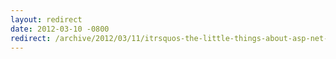 ```yaml
---
layout: redirect
date: 2012-03-10 -0800
redirect: /archive/2012/03/11/itrsquos-the-little-things-about-asp-net-mvc-4.aspx/
---
```

